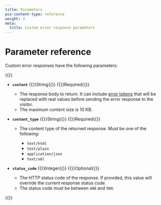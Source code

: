 ```yaml
---
title: Parameters
pcx-content-type: reference
weight: 3
meta:
  title: Custom error response parameters
---
```


# Parameter reference

Custom error responses have the following parameters:

{{<definitions>}}

* **`content`** {{<type>}}String{{</type>}} {{<prop-meta>}}Required{{</prop-meta>}}

  * The response body to return. It can include [error tokens](/rules/custom-error-responses/error-tokens/) that will be replaced with real values before sending the error response to the visitor.
  * The maximum content size is 10 KB.

* **`content_type`** {{<type>}}String{{</type>}} {{<prop-meta>}}Required{{</prop-meta>}}

  * The content type of the returned response. Must be one of the following:

    * `text/html`
    * `text/plain`
    * `application/json`
    * `text/xml`

* **`status_code`** {{<type>}}Integer{{</type>}} {{<prop-meta>}}Optional{{</prop-meta>}}
  * The HTTP status code of the response. If provided, this value will override the current response status code.
  * The status code must be between `400` and `999`.

{{</definitions>}}